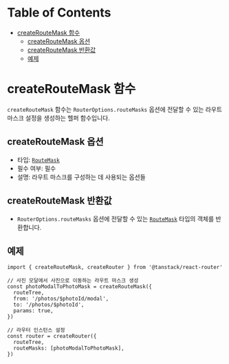 # Table of Contents

- [createRouteMask 함수](#createroutemask-함수)
  - [createRouteMask 옵션](#createroutemask-옵션)
  - [createRouteMask 반환값](#createroutemask-반환값)
  - [예제](#예제)

# createRouteMask 함수

`createRouteMask` 함수는 `RouterOptions.routeMasks` 옵션에 전달할 수 있는 라우트 마스크 설정을 생성하는 헬퍼 함수입니다.


## createRouteMask 옵션

- 타입: [`RouteMask`](./RouteMaskType.md)
- 필수 여부: 필수
- 설명: 라우트 마스크를 구성하는 데 사용되는 옵션들


## createRouteMask 반환값

- `RouterOptions.routeMasks` 옵션에 전달할 수 있는 [`RouteMask`](./RouteMaskType.md) 타입의 객체를 반환합니다.


## 예제

```tsx
import { createRouteMask, createRouter } from '@tanstack/react-router'

// 사진 모달에서 사진으로 이동하는 라우트 마스크 생성
const photoModalToPhotoMask = createRouteMask({
  routeTree,
  from: '/photos/$photoId/modal',
  to: '/photos/$photoId',
  params: true,
})

// 라우터 인스턴스 설정
const router = createRouter({
  routeTree,
  routeMasks: [photoModalToPhotoMask],
})
```


